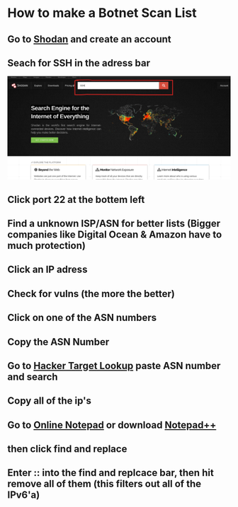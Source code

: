 # How to make a Botnet Scan List

## Go to [Shodan](https://account.shodan.io/register) and create an account

## Seach for SSH in the adress bar

![SearchSSH](/images/SearchSSH.png)

## Click port 22  at the bottem left

## Find a unknown ISP/ASN for better lists (Bigger companies like Digital Ocean & Amazon have to much protection)

## Click an IP adress

## Check for vulns (the more the better)

## Click on one of the ASN numbers

## Copy the ASN Number

## Go to [Hacker Target Lookup](https://hackertarget.com/as-ip-lookup/) paste ASN number and search

## Copy all of the ip's

## Go to [Online Notepad](https://onlinenotepad.org/notepad) or download [Notepad++](https://notepad-plus-plus.org/downloads/)

## then click find and replace

## Enter  :: into the find and replcace bar, then hit remove all of them (this filters out all of the IPv6'a)
